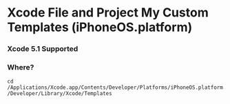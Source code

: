 Xcode File and Project My Custom Templates (iPhoneOS.platform)
===================
### Xcode 5.1 Supported

### Where?
`cd /Applications/Xcode.app/Contents/Developer/Platforms/iPhoneOS.platform/Developer/Library/Xcode/Templates`
